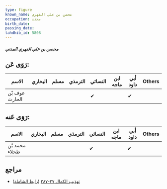 ```yaml
---
type: figure
known_name: محصن بن علي الفهري
occupation: محدث
birth_date:
passing_date:
tahdhib_id: 5808
---
```

##### محصن بن علي الفهري المدني

## رَوَى عَن:
| الاسم          | البخاري | مسلم | الترمذي | النسائي | ابن ماجه | أبي داود | Others |
| -------------- | ------- | ---- | ------- | ------- | -------- | -------- | ------ |
| عوف بْن الحارث |         |      |         | ✔       |          | ✔        |        |
## رَوَى عَنه:
| الاسم          | البخاري | مسلم | الترمذي | النسائي | ابن ماجه | أبي داود | Others |
| -------------- | ------- | ---- | ------- | ------- | -------- | -------- | ------ |
| محمد بْن طحلاء |         |      |         | ✔       |          | ✔        |        |
## مراجع
- [تهذيب الكمال ٢٧-٢٨٧](obsidian://open?vault=Tahdhib-al-Kamal&file=Figures/٥٨٠٨-محصن%20بن%20علي%20الفهري%20المدني) ([رابط الشاملة](https://shamela.ws/book/3722/14676))